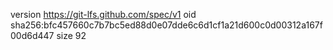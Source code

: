 version https://git-lfs.github.com/spec/v1
oid sha256:bfc457660c7b7bc5ed88d0e07dde6c6d1cf1a21d600c0d00312a167f00d6d447
size 92

